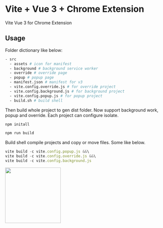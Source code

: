 # Vite + Vue 3 + Chrome Extension

Vite Vue 3 for Chrome Extension

## Usage

Folder dictionary like below:

```bash
- src
  - assets # icon for manifest
  - background # background service worker
  - override # override page
  - popup # popup page
  - manifest.json # manifest for v3
  - vite.config.override.js # for override project
  - vite.config.background.js # for background project
  - vite.config.popup.js # for popup project
  - build.sh # build shell
```

Then build whole project to gen dist folder.
Now support background work, popup and override.
Each project can configure isolate.

```javascript
npm initall

npm run build
```

Build shell compile projects and copy or move files. Some like below.
```javascript
vite build -c vite.config.popup.js &&\
vite build -c vite.config.override.js &&\
vite build -c vite.config.background.js
```

<img src="https://github.com/xo1988/vite-chrome-extension/blob/develop/bmc_qr.png" width="180">

